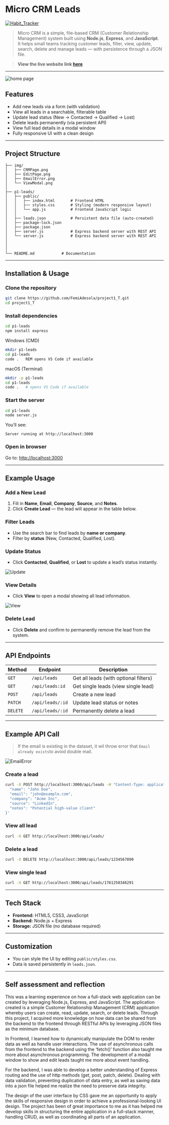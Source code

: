 # Micro CRM Leads

[![Habit_Tracker](https://github.com/FemiAdesola/project1_T/actions/workflows/pages.yml/badge.svg?branch=main)](https://github.com/FemiAdesola/project1_T/actions/)


>Micro CRM is a simple, file-based CRM (Customer Relationship Management) system built using **Node.js**, **Express**, and **JavaScript**.  
It helps small teams tracking customer leads, filter, view, update, search, delete and manage leads — with persistence through a JSON file.

> **View the live website link [here](https://femi-micro-crm.onrender.com)**
---

![home page](/img/CRMPage.png)

## Features

- Add new leads via a form (with validation)
- View all leads in a searchable, filterable table
- Update lead status (New → Contacted → Qualified → Lost)
- Delete leads permanently (via persistent API)
- View full lead details in a modal window
- Fully responsive UI with a clean design

---

## Project Structure

```
├── img/
│   ├── CRMPage.png
│   ├── EditPage.png
│   ├── EmailError.png
│   └── ViewModal.png
│ 
├── p1-leads/
│   ├── public/
│   │   ├── index.html       # Frontend HTML
│   │   ├── styles.css       # Styling (modern responsive layout)
│   │   └── app.js           # Frontend JavaScript logic
│   │
│   ├── leads.json           # Persistent data file (auto-created)
│   ├── package-lock.json   
│   ├── package.json    
│   ├── server.js            # Express backend server with REST API
│   └── server.js            # Express backend server with REST API
│ 
│ 
│ 
└── README.md            # Documentation
```

---

## Installation & Usage

### Clone the repository

```bash
git clone https://github.com/FemiAdesola/project1_T.git
cd project1_T
```

### Install dependencies

```bash
cd p1-leads
npm install express
```
Windows (CMD)
```bash
mkdir p1-leads
cd p1-leads
code .   REM opens VS Code if available 
```

macOS (Terminal)
```bash
mkdir -p p1-leads
cd p1-leads
code .   # opens VS Code if available
```

### Start the server

```bash
cd p1-leads
node server.js
```

You’ll see:
```
Server running at http://localhost:3000
```

### Open in browser

Go to: [http://localhost:3000](http://localhost:3000)

---

## Example Usage

### Add a New Lead

1. Fill in **Name**, **Email**, **Company**, **Source**, and **Notes**.  
2. Click **Create Lead** — the lead will appear in the table below.

### Filter Leads

- Use the search bar to find leads by **name or company**.
- Filter by **status** (New, Contacted, Qualified, Lost).

### Update Status

- Click **Contacted**, **Qualified**, or **Lost** to update a lead’s status instantly.

![Update](/img/EditPage.png)

### View Details

- Click **View** to open a modal showing all lead information.

![View](/img/ViewModal.png)

### Delete Lead

- Click **Delete** and confirm to permanently remove the lead from the system.

---

## API Endpoints

| Method | Endpoint | Description |
|--------|-----------|-------------|
| `GET` | `/api/leads` | Get all leads (with optional filters) |
| `GET` | `/api/leads:id` | Get single leads (view single lead) |
| `POST` | `/api/leads` | Create a new lead |
| `PATCH` | `/api/leads/:id` | Update lead status or notes |
| `DELETE` | `/api/leads/:id` | Permanently delete a lead |

---

## Example API Call
> If the email is existing in the dataset, it wil throw error that `Email already exists`to avoid double mail.

![EmailError](/img/EmailError.png)

### Create a lead
```bash
curl -X POST http://localhost:3000/api/leads -H "Content-Type: application/json" -d '{
  "name": "John Doe",
  "email": "john@example.com",
  "company": "Acme Inc",
  "source": "LinkedIn",
  "notes": "Potential high-value client"
}'
```

### View all lead
```bash
curl -X GET http://localhost:3000/api/leads/
```

### Delete a lead
```bash
curl -X DELETE http://localhost:3000/api/leads/1234567890
```

### View single lead
```bash
curl -X GET http://localhost:3000/api/leads/1761250346291
```
---

## Tech Stack

- **Frontend:** HTML5, CSS3, JavaScript
- **Backend:** Node.js + Express
- **Storage:** JSON file (no database required)

---

## Customization

- You can style the UI by editing `public/styles.css`.
- Data is saved persistently in `leads.json`.

---
## Self assessment and reflection

This was a learning experience on how a full-stack web application can be created by leveraging Node.js, Express, and JavaScript. The application created is a simple Customer Relationship Management (CRM) application whereby users can create, read, update, search, or delete leads. Through this project, I acquired more knowledge on how data can be shared from the backend to the frontend through RESTful APIs by leveraging JSON files as the minimum database.

In Frontend, I learned how to dynamically manipulate the DOM to render data as well as handle user interactions. The use of asynchronous calls from the frontend to the backend using the ‘fetch()’ function also taught me more about asynchronous programming. The development of a modal window to show and edit leads taught me more about event handling.

For the backend, I was able to develop a better understanding of Express routing and the use of http methods (get, post, patch, delete). Dealing with data validation, preventing duplication of data entry, as well as saving data into a json file helped me realize the need to preserve data integrity.

The design of the user interface by CSS gave me an opportunity to apply the skills of responsive design in order to achieve a professional-looking UI design. The project has been of great importance to me as it has helped me develop skills in structuring the entire application in a full-stack manner, handling CRUD, as well as coordinating all parts of an application.